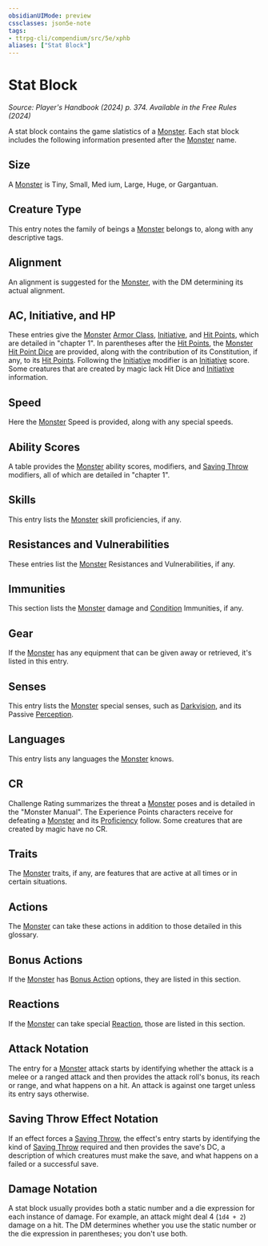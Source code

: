 ```yaml
---
obsidianUIMode: preview
cssclasses: json5e-note
tags:
- ttrpg-cli/compendium/src/5e/xphb
aliases: ["Stat Block"]
---
```

# Stat Block
*Source: Player's Handbook (2024) p. 374. Available in the Free Rules (2024)* 

A stat block contains the game slatistics of a [Monster](Mechanics/rules/variant-rules/monster-xphb.md). Each stat block includes the following information presented after the [Monster](Mechanics/rules/variant-rules/monster-xphb.md) name.

## Size

A [Monster](Mechanics/rules/variant-rules/monster-xphb.md) is Tiny, Small, Med ium, Large, Huge, or Gargantuan.

## Creature Type

This entry notes the family of beings a [Monster](Mechanics/rules/variant-rules/monster-xphb.md) belongs to, along with any descriptive tags.

## Alignment

An alignment is suggested for the [Monster](Mechanics/rules/variant-rules/monster-xphb.md), with the DM determining its actual alignment.

## AC, Initiative, and HP

These entries give the [Monster](Mechanics/rules/variant-rules/monster-xphb.md) [Armor Class](Mechanics/rules/variant-rules/armor-class-xphb.md), [Initiative](Mechanics/rules/variant-rules/initiative-xphb.md), and [Hit Points](Mechanics/rules/variant-rules/hit-points-xphb.md), which are detailed in "chapter 1". In parentheses after the [Hit Points](Mechanics/rules/variant-rules/hit-points-xphb.md), the [Monster](Mechanics/rules/variant-rules/monster-xphb.md) [Hit Point Dice](Mechanics/rules/variant-rules/hit-point-dice-xphb.md) are provided, along with the contribution of its Constitution, if any, to its [Hit Points](Mechanics/rules/variant-rules/hit-points-xphb.md). Following the [Initiative](Mechanics/rules/variant-rules/initiative-xphb.md) modifier is an [Initiative](Mechanics/rules/variant-rules/initiative-xphb.md) score. Some creatures that are created by magic lack Hit Dice and [Initiative](Mechanics/rules/variant-rules/initiative-xphb.md) information.

## Speed

Here the [Monster](Mechanics/rules/variant-rules/monster-xphb.md) Speed is provided, along with any special speeds.

## Ability Scores

A table provides the [Monster](Mechanics/rules/variant-rules/monster-xphb.md) ability scores, modifiers, and [Saving Throw](Mechanics/rules/variant-rules/saving-throw-xphb.md) modifiers, all of which are detailed in "chapter 1".

## Skills

This entry lists the [Monster](Mechanics/rules/variant-rules/monster-xphb.md) skill proficiencies, if any.

## Resistances and Vulnerabilities

These entries list the [Monster](Mechanics/rules/variant-rules/monster-xphb.md) Resistances and Vulnerabilities, if any.

## Immunities

This section lists the [Monster](Mechanics/rules/variant-rules/monster-xphb.md) damage and [Condition](Mechanics/rules/variant-rules/condition-xphb.md) Immunities, if any.

## Gear

If the [Monster](Mechanics/rules/variant-rules/monster-xphb.md) has any equipment that can be given away or retrieved, it's listed in this entry.

## Senses

This entry lists the [Monster](Mechanics/rules/variant-rules/monster-xphb.md) special senses, such as [Darkvision](Mechanics/rules/senses.md#Darkvision), and its Passive [Perception](Mechanics/rules/skills.md#Perception).

## Languages

This entry lists any languages the [Monster](Mechanics/rules/variant-rules/monster-xphb.md) knows.

## CR

Challenge Rating summarizes the threat a [Monster](Mechanics/rules/variant-rules/monster-xphb.md) poses and is detailed in the "Monster Manual". The Experience Points characters receive for defeating a [Monster](Mechanics/rules/variant-rules/monster-xphb.md) and its [Proficiency](Mechanics/rules/variant-rules/proficiency-xphb.md) follow. Some creatures that are created by magic have no CR.

## Traits

The [Monster](Mechanics/rules/variant-rules/monster-xphb.md) traits, if any, are features that are active at all times or in certain situations.

## Actions

The [Monster](Mechanics/rules/variant-rules/monster-xphb.md) can take these actions in addition to those detailed in this glossary.

## Bonus Actions

If the [Monster](Mechanics/rules/variant-rules/monster-xphb.md) has [Bonus Action](Mechanics/rules/variant-rules/bonus-action-xphb.md) options, they are listed in this section.

## Reactions

If the [Monster](Mechanics/rules/variant-rules/monster-xphb.md) can take special [Reaction](Mechanics/rules/variant-rules/reaction-xphb.md), those are listed in this section.

## Attack Notation

The entry for a [Monster](Mechanics/rules/variant-rules/monster-xphb.md) attack starts by identifying whether the attack is a melee or a ranged attack and then provides the attack roll's bonus, its reach or range, and what happens on a hit. An attack is against one target unless its entry says otherwise.

## Saving Throw Effect Notation

If an effect forces a [Saving Throw](Mechanics/rules/variant-rules/saving-throw-xphb.md), the effect's entry starts by identifying the kind of [Saving Throw](Mechanics/rules/variant-rules/saving-throw-xphb.md) required and then provides the save's DC, a description of which creatures must make the save, and what happens on a failed or a successful save.

## Damage Notation

A stat block usually provides both a static number and a die expression for each instance of damage. For example, an attack might deal 4 (`1d4 + 2`) damage on a hit. The DM determines whether you use the static number or the die expression in parentheses; you don't use both.